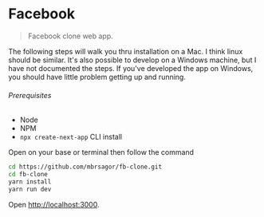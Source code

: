 # Facebook

> Facebook clone web app.

The following steps will walk you thru installation on a Mac. I think linux should be similar. It's also possible to develop on a Windows machine, but I have not documented the steps. If you've developed the app on Windows, you should have little problem getting up and running.

###### Prerequisites
- Node
- NPM 
- `npx create-next-app` CLI install


Open on your base or terminal then follow the command
```bash
cd https://github.com/mbrsagor/fb-clone.git
cd fb-clone
yarn install
yarn run dev
```

Open [http://localhost:3000](http://localhost:3000).
